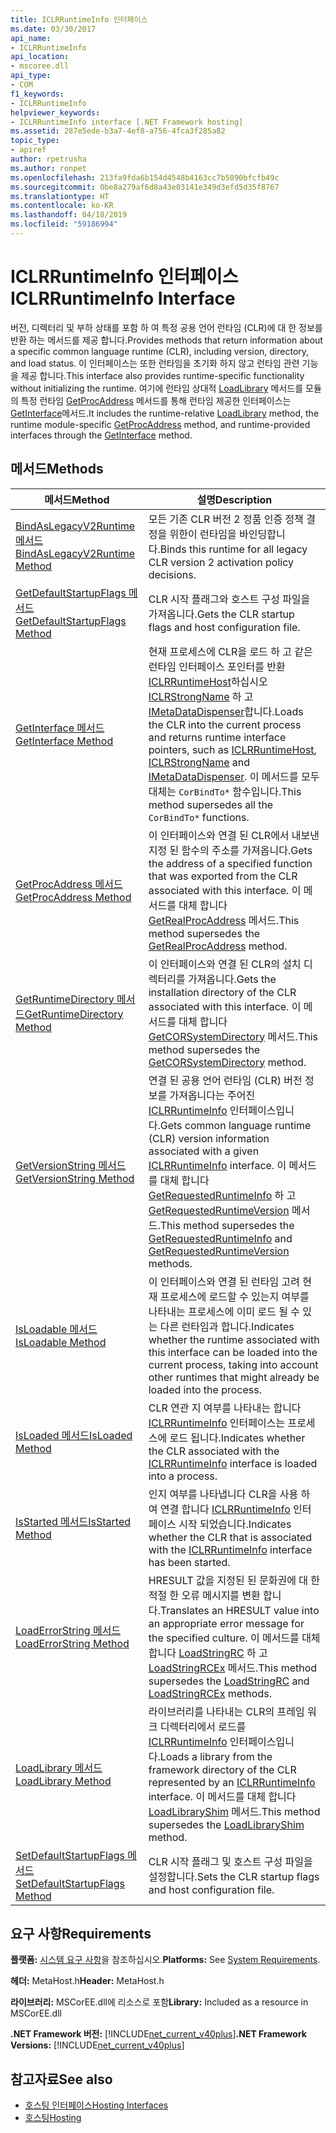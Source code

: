 ```yaml
---
title: ICLRRuntimeInfo 인터페이스
ms.date: 03/30/2017
api_name:
- ICLRRuntimeInfo
api_location:
- mscoree.dll
api_type:
- COM
f1_keywords:
- ICLRRuntimeInfo
helpviewer_keywords:
- ICLRRuntimeInfo interface [.NET Framework hosting]
ms.assetid: 287e5ede-b3a7-4ef8-a756-4fca3f285a82
topic_type:
- apiref
author: rpetrusha
ms.author: ronpet
ms.openlocfilehash: 213fa9fda6b154d4548b4163cc7b5890bfcfb49c
ms.sourcegitcommit: 0be8a279af6d8a43e03141e349d3efd5d35f8767
ms.translationtype: HT
ms.contentlocale: ko-KR
ms.lasthandoff: 04/18/2019
ms.locfileid: "59186994"
---
```

# <a name="iclrruntimeinfo-interface"></a><span data-ttu-id="d825c-102">ICLRRuntimeInfo 인터페이스</span><span class="sxs-lookup"><span data-stu-id="d825c-102">ICLRRuntimeInfo Interface</span></span>
<span data-ttu-id="d825c-103">버전, 디렉터리 및 부하 상태를 포함 하 여 특정 공용 언어 런타임 (CLR)에 대 한 정보를 반환 하는 메서드를 제공 합니다.</span><span class="sxs-lookup"><span data-stu-id="d825c-103">Provides methods that return information about a specific common language runtime (CLR), including version, directory, and load status.</span></span> <span data-ttu-id="d825c-104">이 인터페이스는 또한 런타임을 초기화 하지 않고 런타임 관련 기능을 제공 합니다.</span><span class="sxs-lookup"><span data-stu-id="d825c-104">This interface also provides runtime-specific functionality without initializing the runtime.</span></span> <span data-ttu-id="d825c-105">여기에 런타임 상대적 [LoadLibrary](../../../../docs/framework/unmanaged-api/hosting/iclrruntimeinfo-loadlibrary-method.md) 메서드를 모듈의 특정 런타임 [GetProcAddress](../../../../docs/framework/unmanaged-api/hosting/iclrruntimeinfo-getprocaddress-method.md) 메서드를 통해 런타임 제공한 인터페이스는 [GetInterface](../../../../docs/framework/unmanaged-api/hosting/iclrruntimeinfo-getinterface-method.md)메서드.</span><span class="sxs-lookup"><span data-stu-id="d825c-105">It includes the runtime-relative [LoadLibrary](../../../../docs/framework/unmanaged-api/hosting/iclrruntimeinfo-loadlibrary-method.md) method, the runtime module-specific [GetProcAddress](../../../../docs/framework/unmanaged-api/hosting/iclrruntimeinfo-getprocaddress-method.md) method, and runtime-provided interfaces through the [GetInterface](../../../../docs/framework/unmanaged-api/hosting/iclrruntimeinfo-getinterface-method.md) method.</span></span>  
  
## <a name="methods"></a><span data-ttu-id="d825c-106">메서드</span><span class="sxs-lookup"><span data-stu-id="d825c-106">Methods</span></span>  
  
|<span data-ttu-id="d825c-107">메서드</span><span class="sxs-lookup"><span data-stu-id="d825c-107">Method</span></span>|<span data-ttu-id="d825c-108">설명</span><span class="sxs-lookup"><span data-stu-id="d825c-108">Description</span></span>|  
|------------|-----------------|  
|[<span data-ttu-id="d825c-109">BindAsLegacyV2Runtime 메서드</span><span class="sxs-lookup"><span data-stu-id="d825c-109">BindAsLegacyV2Runtime Method</span></span>](../../../../docs/framework/unmanaged-api/hosting/iclrruntimeinfo-bindaslegacyv2runtime-method.md)|<span data-ttu-id="d825c-110">모든 기존 CLR 버전 2 정품 인증 정책 결정을 위한이 런타임을 바인딩합니다.</span><span class="sxs-lookup"><span data-stu-id="d825c-110">Binds this runtime for all legacy CLR version 2 activation policy decisions.</span></span>|  
|[<span data-ttu-id="d825c-111">GetDefaultStartupFlags 메서드</span><span class="sxs-lookup"><span data-stu-id="d825c-111">GetDefaultStartupFlags Method</span></span>](../../../../docs/framework/unmanaged-api/hosting/iclrruntimeinfo-getdefaultstartupflags-method.md)|<span data-ttu-id="d825c-112">CLR 시작 플래그와 호스트 구성 파일을 가져옵니다.</span><span class="sxs-lookup"><span data-stu-id="d825c-112">Gets the CLR startup flags and host configuration file.</span></span>|  
|[<span data-ttu-id="d825c-113">GetInterface 메서드</span><span class="sxs-lookup"><span data-stu-id="d825c-113">GetInterface Method</span></span>](../../../../docs/framework/unmanaged-api/hosting/iclrruntimeinfo-getinterface-method.md)|<span data-ttu-id="d825c-114">현재 프로세스에 CLR을 로드 하 고 같은 런타임 인터페이스 포인터를 반환 [ICLRRuntimeHost](../../../../docs/framework/unmanaged-api/hosting/iclrruntimehost-interface.md)하십시오 [ICLRStrongName](../../../../docs/framework/unmanaged-api/hosting/iclrstrongname-interface.md) 하 고 [IMetaDataDispenser](../../../../docs/framework/unmanaged-api/metadata/imetadatadispenser-interface.md)합니다.</span><span class="sxs-lookup"><span data-stu-id="d825c-114">Loads the CLR into the current process and returns runtime interface pointers, such as [ICLRRuntimeHost](../../../../docs/framework/unmanaged-api/hosting/iclrruntimehost-interface.md), [ICLRStrongName](../../../../docs/framework/unmanaged-api/hosting/iclrstrongname-interface.md) and [IMetaDataDispenser](../../../../docs/framework/unmanaged-api/metadata/imetadatadispenser-interface.md).</span></span> <span data-ttu-id="d825c-115">이 메서드를 모두 대체는 `CorBindTo*` 함수입니다.</span><span class="sxs-lookup"><span data-stu-id="d825c-115">This method supersedes all the `CorBindTo*` functions.</span></span>|  
|[<span data-ttu-id="d825c-116">GetProcAddress 메서드</span><span class="sxs-lookup"><span data-stu-id="d825c-116">GetProcAddress Method</span></span>](../../../../docs/framework/unmanaged-api/hosting/iclrruntimeinfo-getprocaddress-method.md)|<span data-ttu-id="d825c-117">이 인터페이스와 연결 된 CLR에서 내보낸 지정 된 함수의 주소를 가져옵니다.</span><span class="sxs-lookup"><span data-stu-id="d825c-117">Gets the address of a specified function that was exported from the CLR associated with this interface.</span></span> <span data-ttu-id="d825c-118">이 메서드를 대체 합니다 [GetRealProcAddress](../../../../docs/framework/unmanaged-api/hosting/getrealprocaddress-function.md) 메서드.</span><span class="sxs-lookup"><span data-stu-id="d825c-118">This method supersedes the [GetRealProcAddress](../../../../docs/framework/unmanaged-api/hosting/getrealprocaddress-function.md) method.</span></span>|  
|[<span data-ttu-id="d825c-119">GetRuntimeDirectory 메서드</span><span class="sxs-lookup"><span data-stu-id="d825c-119">GetRuntimeDirectory Method</span></span>](../../../../docs/framework/unmanaged-api/hosting/iclrruntimeinfo-getruntimedirectory-method.md)|<span data-ttu-id="d825c-120">이 인터페이스와 연결 된 CLR의 설치 디렉터리를 가져옵니다.</span><span class="sxs-lookup"><span data-stu-id="d825c-120">Gets the installation directory of the CLR associated with this interface.</span></span> <span data-ttu-id="d825c-121">이 메서드를 대체 합니다 [GetCORSystemDirectory](../../../../docs/framework/unmanaged-api/hosting/getcorsystemdirectory-function.md) 메서드.</span><span class="sxs-lookup"><span data-stu-id="d825c-121">This method supersedes the [GetCORSystemDirectory](../../../../docs/framework/unmanaged-api/hosting/getcorsystemdirectory-function.md) method.</span></span>|  
|[<span data-ttu-id="d825c-122">GetVersionString 메서드</span><span class="sxs-lookup"><span data-stu-id="d825c-122">GetVersionString Method</span></span>](../../../../docs/framework/unmanaged-api/hosting/iclrruntimeinfo-getversionstring-method.md)|<span data-ttu-id="d825c-123">연결 된 공용 언어 런타임 (CLR) 버전 정보를 가져옵니다는 주어진 [ICLRRuntimeInfo](../../../../docs/framework/unmanaged-api/hosting/iclrruntimeinfo-interface.md) 인터페이스입니다.</span><span class="sxs-lookup"><span data-stu-id="d825c-123">Gets common language runtime (CLR) version information associated with a given [ICLRRuntimeInfo](../../../../docs/framework/unmanaged-api/hosting/iclrruntimeinfo-interface.md) interface.</span></span> <span data-ttu-id="d825c-124">이 메서드를 대체 합니다 [GetRequestedRuntimeInfo](../../../../docs/framework/unmanaged-api/hosting/getrequestedruntimeinfo-function.md) 하 고 [GetRequestedRuntimeVersion](../../../../docs/framework/unmanaged-api/hosting/getrequestedruntimeversion-function.md) 메서드.</span><span class="sxs-lookup"><span data-stu-id="d825c-124">This method supersedes the [GetRequestedRuntimeInfo](../../../../docs/framework/unmanaged-api/hosting/getrequestedruntimeinfo-function.md) and [GetRequestedRuntimeVersion](../../../../docs/framework/unmanaged-api/hosting/getrequestedruntimeversion-function.md) methods.</span></span>|  
|[<span data-ttu-id="d825c-125">IsLoadable 메서드</span><span class="sxs-lookup"><span data-stu-id="d825c-125">IsLoadable Method</span></span>](../../../../docs/framework/unmanaged-api/hosting/iclrruntimeinfo-isloadable-method.md)|<span data-ttu-id="d825c-126">이 인터페이스와 연결 된 런타임 고려 현재 프로세스에 로드할 수 있는지 여부를 나타내는 프로세스에 이미 로드 될 수 있는 다른 런타임과 합니다.</span><span class="sxs-lookup"><span data-stu-id="d825c-126">Indicates whether the runtime associated with this interface can be loaded into the current process, taking into account other runtimes that might already be loaded into the process.</span></span>|  
|[<span data-ttu-id="d825c-127">IsLoaded 메서드</span><span class="sxs-lookup"><span data-stu-id="d825c-127">IsLoaded Method</span></span>](../../../../docs/framework/unmanaged-api/hosting/iclrruntimeinfo-isloaded-method.md)|<span data-ttu-id="d825c-128">CLR 연관 지 여부를 나타내는 합니다 [ICLRRuntimeInfo](../../../../docs/framework/unmanaged-api/hosting/iclrruntimeinfo-interface.md) 인터페이스는 프로세스에 로드 됩니다.</span><span class="sxs-lookup"><span data-stu-id="d825c-128">Indicates whether the CLR associated with the [ICLRRuntimeInfo](../../../../docs/framework/unmanaged-api/hosting/iclrruntimeinfo-interface.md) interface is loaded into a process.</span></span>|  
|[<span data-ttu-id="d825c-129">IsStarted 메서드</span><span class="sxs-lookup"><span data-stu-id="d825c-129">IsStarted Method</span></span>](../../../../docs/framework/unmanaged-api/hosting/iclrruntimeinfo-isstarted-method.md)|<span data-ttu-id="d825c-130">인지 여부를 나타냅니다 CLR을 사용 하 여 연결 합니다 [ICLRRuntimeInfo](../../../../docs/framework/unmanaged-api/hosting/iclrruntimeinfo-interface.md) 인터페이스 시작 되었습니다.</span><span class="sxs-lookup"><span data-stu-id="d825c-130">Indicates whether the CLR that is associated with the [ICLRRuntimeInfo](../../../../docs/framework/unmanaged-api/hosting/iclrruntimeinfo-interface.md) interface has been started.</span></span>|  
|[<span data-ttu-id="d825c-131">LoadErrorString 메서드</span><span class="sxs-lookup"><span data-stu-id="d825c-131">LoadErrorString Method</span></span>](../../../../docs/framework/unmanaged-api/hosting/iclrruntimeinfo-loaderrorstring-method.md)|<span data-ttu-id="d825c-132">HRESULT 값을 지정된 된 문화권에 대 한 적절 한 오류 메시지를 변환 합니다.</span><span class="sxs-lookup"><span data-stu-id="d825c-132">Translates an HRESULT value into an appropriate error message for the specified culture.</span></span> <span data-ttu-id="d825c-133">이 메서드를 대체 합니다 [LoadStringRC](../../../../docs/framework/unmanaged-api/hosting/loadstringrc-function.md) 하 고 [LoadStringRCEx](../../../../docs/framework/unmanaged-api/hosting/loadstringrcex-function.md) 메서드.</span><span class="sxs-lookup"><span data-stu-id="d825c-133">This method supersedes the [LoadStringRC](../../../../docs/framework/unmanaged-api/hosting/loadstringrc-function.md) and [LoadStringRCEx](../../../../docs/framework/unmanaged-api/hosting/loadstringrcex-function.md) methods.</span></span>|  
|[<span data-ttu-id="d825c-134">LoadLibrary 메서드</span><span class="sxs-lookup"><span data-stu-id="d825c-134">LoadLibrary Method</span></span>](../../../../docs/framework/unmanaged-api/hosting/iclrruntimeinfo-loadlibrary-method.md)|<span data-ttu-id="d825c-135">라이브러리를 나타내는 CLR의 프레임 워크 디렉터리에서 로드를 [ICLRRuntimeInfo](../../../../docs/framework/unmanaged-api/hosting/iclrruntimeinfo-interface.md) 인터페이스입니다.</span><span class="sxs-lookup"><span data-stu-id="d825c-135">Loads a library from the framework directory of the CLR represented by an [ICLRRuntimeInfo](../../../../docs/framework/unmanaged-api/hosting/iclrruntimeinfo-interface.md) interface.</span></span> <span data-ttu-id="d825c-136">이 메서드를 대체 합니다 [LoadLibraryShim](../../../../docs/framework/unmanaged-api/hosting/loadlibraryshim-function.md) 메서드.</span><span class="sxs-lookup"><span data-stu-id="d825c-136">This method supersedes the [LoadLibraryShim](../../../../docs/framework/unmanaged-api/hosting/loadlibraryshim-function.md) method.</span></span>|  
|[<span data-ttu-id="d825c-137">SetDefaultStartupFlags 메서드</span><span class="sxs-lookup"><span data-stu-id="d825c-137">SetDefaultStartupFlags Method</span></span>](../../../../docs/framework/unmanaged-api/hosting/iclrruntimeinfo-setdefaultstartupflags-method.md)|<span data-ttu-id="d825c-138">CLR 시작 플래그 및 호스트 구성 파일을 설정합니다.</span><span class="sxs-lookup"><span data-stu-id="d825c-138">Sets the CLR startup flags and host configuration file.</span></span>|  
  
## <a name="requirements"></a><span data-ttu-id="d825c-139">요구 사항</span><span class="sxs-lookup"><span data-stu-id="d825c-139">Requirements</span></span>  
 <span data-ttu-id="d825c-140">**플랫폼:** [시스템 요구 사항](../../../../docs/framework/get-started/system-requirements.md)을 참조하십시오.</span><span class="sxs-lookup"><span data-stu-id="d825c-140">**Platforms:** See [System Requirements](../../../../docs/framework/get-started/system-requirements.md).</span></span>  
  
 <span data-ttu-id="d825c-141">**헤더:** MetaHost.h</span><span class="sxs-lookup"><span data-stu-id="d825c-141">**Header:** MetaHost.h</span></span>  
  
 <span data-ttu-id="d825c-142">**라이브러리:** MSCorEE.dll에 리소스로 포함</span><span class="sxs-lookup"><span data-stu-id="d825c-142">**Library:** Included as a resource in MSCorEE.dll</span></span>  
  
 <span data-ttu-id="d825c-143">**.NET Framework 버전:** [!INCLUDE[net_current_v40plus](../../../../includes/net-current-v40plus-md.md)]</span><span class="sxs-lookup"><span data-stu-id="d825c-143">**.NET Framework Versions:** [!INCLUDE[net_current_v40plus](../../../../includes/net-current-v40plus-md.md)]</span></span>  
  
## <a name="see-also"></a><span data-ttu-id="d825c-144">참고자료</span><span class="sxs-lookup"><span data-stu-id="d825c-144">See also</span></span>

- [<span data-ttu-id="d825c-145">호스팅 인터페이스</span><span class="sxs-lookup"><span data-stu-id="d825c-145">Hosting Interfaces</span></span>](../../../../docs/framework/unmanaged-api/hosting/hosting-interfaces.md)
- [<span data-ttu-id="d825c-146">호스팅</span><span class="sxs-lookup"><span data-stu-id="d825c-146">Hosting</span></span>](../../../../docs/framework/unmanaged-api/hosting/index.md)
